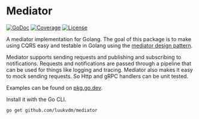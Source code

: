 Mediator
=======

[![GoDoc](https://godoc.org/github.com/luukvdm/mediator?status.svg)](https://pkg.go.dev/github.com/luukvdm/mediator)
[![Coverage](https://img.shields.io/codecov/c/github/luukvdm/mediator)](https://codecov.io/gh/luukvdm/mediator)
[![License](https://img.shields.io/github/license/luukvdm/mediator)](./LICENSE)

A mediator implementation for Golang. 
The goal of this package is to make using CQRS easy and testable in Golang 
using the [mediator design pattern](https://wikipedia.org/wiki/Mediator_pattern).

Mediator supports sending requests and publishing and subscribing to notifications.
Requests and notifications are passed through a pipeline that can be used for things like logging and tracing.
Mediator also makes it easy to mock sending requests. So Http and gRPC handlers can be unit tested.

Examples can be found on [pkg.go.dev](https://pkg.go.dev/github.com/luukvdm/mediator).

Install it with the Go CLI.
```bash
go get github.com/luukvdm/mediator
```